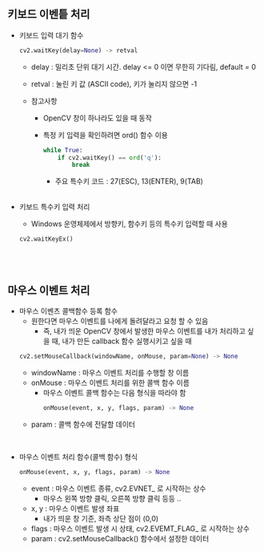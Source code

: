 ## 키보드 이벤틑 처리 
- 키보드 입력 대기 함수
    ```python
    cv2.waitKey(delay=None) -> retval
    ```

    - delay : 밀리초 단위 대기 시간. delay <= 0 이면 무한히 기다림, default = 0
    - retval : 눌린 키 값 (ASCII code), 키가 눌리지 않으면 -1

    - 참고사항
        - OpenCV 창이 하나라도 있을 때 동작
        - 특정 키 입력을 확인하려면 ord() 함수 이용
            ```python
            while True:
                if cv2.waitKey() == ord('q'):
                    break
            ```
            - 주요 특수키 코드 : 27(ESC), 13(ENTER), 9(TAB)

            <br>


- 키보드 특수키 입력 처리    
    - Windows 운영체제에서 방향키, 함수키 등의 특수키 입력할 때 사용 
    ```python
    cv2.waitKeyEx()
    ```

<br>
<br>

## 마우스 이벤트 처리
- 마우스 이벤츠 콜백함수 등록 함수
    - 원한다면 마우스 이벤트를 나에게 돌려달라고 요청 할 수 있음 
        - 즉, 내가 띄운 OpenCV 창에서 발생한 마우스 이벤트를 내가 처리하고 싶을 때, 내가 만든 callback 함수 실행시키고 싶을 때 
    ```python
    cv2.setMouseCallback(windowName, onMouse, param=None) -> None
    ```
    - windowName : 마우스 이벤트 처리를 수행할 창 이름
    - onMouse : 마우스 이벤트 처리를 위한 콜백 함수 이름
        - 마우스 이벤트 콜백 함수는 다음 형식을 따라야 함
            ```python
            onMouse(event, x, y, flags, param) -> None
            ```
    - param : 콜백 함수에 전달할 데이터 

<br>

- 마우스 이벤트 처리 함수(콜백 함수) 형식
    ```python
    onMouse(event, x, y, flags, param) -> None
    ```

    - event : 마우스 이벤트 종류, cv2.EVNET_ 로 시작하는 상수
        - 마우스 왼쪽 방향 클릭, 오른쪽 방향 클릭 등등 .. 
    - x, y : 마우스 이벤트 발생 좌표
        - 내가 띄운 창 기준, 좌측 상단 점이 (0,0)
    - flags : 마우스 이벤트 발생 시 상태, cv2.EVEMT_FLAG_ 로 시작하는 상수
    - param : cv2.setMouseCallback() 함수에서 설정한 데이터 

<br>
